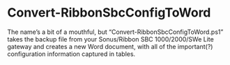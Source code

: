 # Convert-RibbonSbcConfigToWord
The name’s a bit of a mouthful, but “Convert-RibbonSbcConfigToWord.ps1” takes the backup file from your Sonus/Ribbon SBC 1000/2000/SWe Lite gateway and creates a new Word document, with all of the important(?) configuration information captured in tables.
